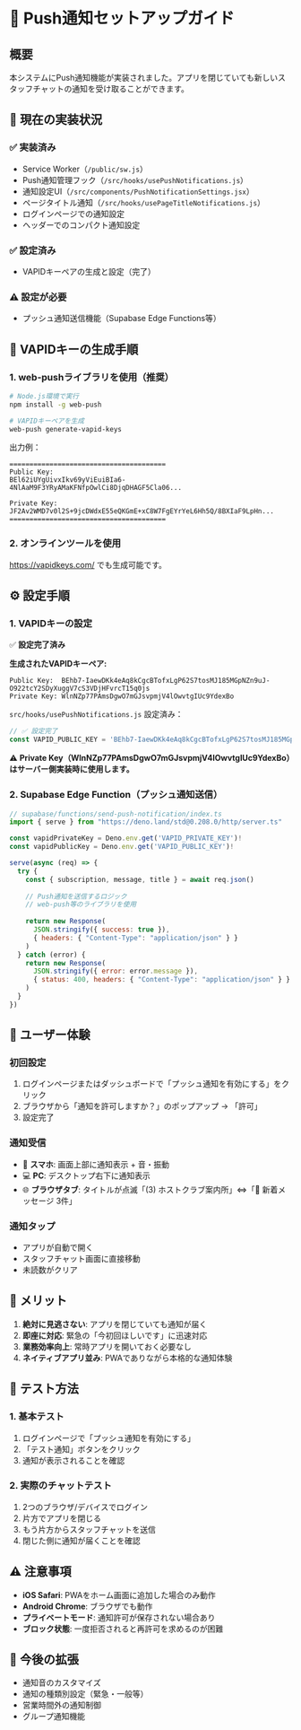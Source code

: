 # 🔔 Push通知セットアップガイド

## 概要
本システムにPush通知機能が実装されました。アプリを閉じていても新しいスタッフチャットの通知を受け取ることができます。

## 🚀 現在の実装状況

### ✅ 実装済み
- Service Worker（`/public/sw.js`）
- Push通知管理フック（`/src/hooks/usePushNotifications.js`）
- 通知設定UI（`/src/components/PushNotificationSettings.jsx`）
- ページタイトル通知（`/src/hooks/usePageTitleNotifications.js`）
- ログインページでの通知設定
- ヘッダーでのコンパクト通知設定

### ✅ 設定済み
- VAPIDキーペアの生成と設定（完了）

### ⚠️ 設定が必要
- プッシュ通知送信機能（Supabase Edge Functions等）

## 🔑 VAPIDキーの生成手順

### 1. web-pushライブラリを使用（推奨）

```bash
# Node.js環境で実行
npm install -g web-push

# VAPIDキーペアを生成
web-push generate-vapid-keys
```

出力例：
```
=======================================
Public Key:
BEl62iUYgUivxIkv69yViEuiBIa6-4NlAaM9F3YRyAMaKFNfpOwlCi8DjqDHAGF5Cla06...

Private Key:
JF2Av2WMD7v0l2S+9jcDWdxE55eQKGmE+xC8W7FgEYrYeL6Hh5Q/8BXIaF9LpHn...
=======================================
```

### 2. オンラインツールを使用

https://vapidkeys.com/ でも生成可能です。

## ⚙️ 設定手順

### 1. VAPIDキーの設定

✅ **設定完了済み**

**生成されたVAPIDキーペア:**
```
Public Key:  BEhb7-IaewDKk4eAq8kCgcBTofxLgP62S7tosMJ185MGpNZn9uJ-O922tcY2SDyXuggV7cS3VDjHFvrcT15q0js
Private Key: WlnNZp77PAmsDgwO7mGJsvpmjV4lOwvtgIUc9YdexBo
```

`src/hooks/usePushNotifications.js` 設定済み：

```javascript
// ✅ 設定完了
const VAPID_PUBLIC_KEY = 'BEhb7-IaewDKk4eAq8kCgcBTofxLgP62S7tosMJ185MGpNZn9uJ-O922tcY2SDyXuggV7cS3VDjHFvrcT15q0js'
```

⚠️ **Private Key（WlnNZp77PAmsDgwO7mGJsvpmjV4lOwvtgIUc9YdexBo）はサーバー側実装時に使用します。**

### 2. Supabase Edge Function（プッシュ通知送信）

```javascript
// supabase/functions/send-push-notification/index.ts
import { serve } from "https://deno.land/std@0.208.0/http/server.ts"

const vapidPrivateKey = Deno.env.get('VAPID_PRIVATE_KEY')!
const vapidPublicKey = Deno.env.get('VAPID_PUBLIC_KEY')!

serve(async (req) => {
  try {
    const { subscription, message, title } = await req.json()
    
    // Push通知を送信するロジック
    // web-push等のライブラリを使用
    
    return new Response(
      JSON.stringify({ success: true }),
      { headers: { "Content-Type": "application/json" } }
    )
  } catch (error) {
    return new Response(
      JSON.stringify({ error: error.message }),
      { status: 400, headers: { "Content-Type": "application/json" } }
    )
  }
})
```

## 📱 ユーザー体験

### 初回設定
1. ログインページまたはダッシュボードで「プッシュ通知を有効にする」をクリック
2. ブラウザから「通知を許可しますか？」のポップアップ → 「許可」
3. 設定完了

### 通知受信
- 📱 **スマホ**: 画面上部に通知表示 + 音・振動
- 💻 **PC**: デスクトップ右下に通知表示
- 🌐 **ブラウザタブ**: タイトルが点滅「(3) ホストクラブ案内所」⇔「🔔 新着メッセージ 3件」

### 通知タップ
- アプリが自動で開く
- スタッフチャット画面に直接移動
- 未読数がクリア

## 🎯 メリット

1. **絶対に見逃さない**: アプリを閉じていても通知が届く
2. **即座に対応**: 緊急の「今初回ほしいです」に迅速対応
3. **業務効率向上**: 常時アプリを開いておく必要なし
4. **ネイティブアプリ並み**: PWAでありながら本格的な通知体験

## 🔧 テスト方法

### 1. 基本テスト
1. ログインページで「プッシュ通知を有効にする」
2. 「テスト通知」ボタンをクリック
3. 通知が表示されることを確認

### 2. 実際のチャットテスト
1. 2つのブラウザ/デバイスでログイン
2. 片方でアプリを閉じる
3. もう片方からスタッフチャットを送信
4. 閉じた側に通知が届くことを確認

## ⚠️ 注意事項

- **iOS Safari**: PWAをホーム画面に追加した場合のみ動作
- **Android Chrome**: ブラウザでも動作
- **プライベートモード**: 通知許可が保存されない場合あり
- **ブロック状態**: 一度拒否されると再許可を求めるのが困難

## 🔄 今後の拡張

- 通知音のカスタマイズ
- 通知の種類別設定（緊急・一般等）
- 営業時間外の通知制御
- グループ通知機能 